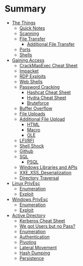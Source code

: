 # Summary

- [The Things]()
	- [Quick Notes](./Quick%20Notes.md)
	- [Scanning](Scanning.md)
	- [File Transfer](./File%20Transfer.md)
		- [Additional File Transfer](AddnlFileTrasnfer.md)
	- [Ports](Ports.md)
	- [Shells](Shells.md)
- [Gaining Access]()
	- [CrackMapExec Cheat Sheet](CrackMapExecCheatSheet.md)
	- [Impacket](Impacket.md)
	- [RDP Exploits](RDPEXploit.md)
	- [Web Shells](Web%20Shells.md)
	- [Password Cracking]()
		- [Hashcat Cheat Sheet](My%20Hashcat%20Cheatsheet.md)
		- [Hydra Cheat Sheet](My%20Hydra%20Cheatsheet.md)
		- [Bruteforce](Bruteforce.md)
	- [Buffer Overflow](Buffer%20Overflow.md)
	- [File Uploads](File%20Uploads.md)
	- [Additional File Upload](AddnlFileUpload.md)
		- [HTML](htmlfileupload.md)
		- [Macro](MyMacros.md)
		- [OLE](OLEFileUpload.md)
	- [LFI/RFI](LFIRFI.md)
	- [Shell Shock](ShellShock.md)
	- [Github](Github.md)
	- [SQL](MySQL.md)
		- [PSQL](PSQL.md)
	- [Windows Libraries and APIs](WindowLibraries.md)
	- [XXE_XSS_Deserialization](XXEXSSDeSerial.md)
	- [Directory Traversal](DirectoryTraveral.md)
- [Linux PrivEsc]()
	- [Enumeration](LinuxEnum.md)
	- [Exploit](LinuxPrivExploit.md)
- [Windows PrivEsc]()
	- [Enumeration](WinPrivEnum.md)
	- [Exploit](WinPrivExploit.md)
- [Active Directory]()
	- [Kerberos Cheat Sheet](KerberosCheetSheet.md)
	- [We got Users but no Pass?](WeGotUsersbutnoPass.md)
	- [Enumeration](ADEnum.md)
	- [Authentication](ADAuth.md)
	- [Pivoting](ADPivoting.md)
	- [Lateral Movement](ADLateralMovement.md)
	- [Hash Dumping](ADHashDump.md)
	- [Persistence](ADPersistence.md)